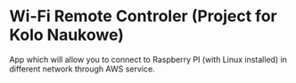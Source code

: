 # Wi-Fi Remote Controler (Project for Kolo Naukowe)

App which will allow you to connect to Raspberry PI (with Linux installed) in different network through AWS service.